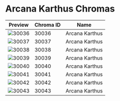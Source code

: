 # Arcana Karthus Chromas

| Preview | Chroma ID | Name |
|---------|-----------|------|
| ![30036](https://raw.communitydragon.org/latest/plugins/rcp-be-lol-game-data/global/default/v1/champion-chroma-images/30/30036.png) | 30036 | Arcana Karthus |
| ![30037](https://raw.communitydragon.org/latest/plugins/rcp-be-lol-game-data/global/default/v1/champion-chroma-images/30/30037.png) | 30037 | Arcana Karthus |
| ![30038](https://raw.communitydragon.org/latest/plugins/rcp-be-lol-game-data/global/default/v1/champion-chroma-images/30/30038.png) | 30038 | Arcana Karthus |
| ![30039](https://raw.communitydragon.org/latest/plugins/rcp-be-lol-game-data/global/default/v1/champion-chroma-images/30/30039.png) | 30039 | Arcana Karthus |
| ![30040](https://raw.communitydragon.org/latest/plugins/rcp-be-lol-game-data/global/default/v1/champion-chroma-images/30/30040.png) | 30040 | Arcana Karthus |
| ![30041](https://raw.communitydragon.org/latest/plugins/rcp-be-lol-game-data/global/default/v1/champion-chroma-images/30/30041.png) | 30041 | Arcana Karthus |
| ![30042](https://raw.communitydragon.org/latest/plugins/rcp-be-lol-game-data/global/default/v1/champion-chroma-images/30/30042.png) | 30042 | Arcana Karthus |
| ![30043](https://raw.communitydragon.org/latest/plugins/rcp-be-lol-game-data/global/default/v1/champion-chroma-images/30/30043.png) | 30043 | Arcana Karthus |